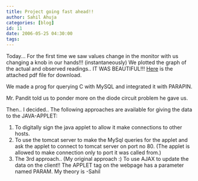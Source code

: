 ```yaml
---
title: Project going fast ahead!!
author: Sahil Ahuja
categories: [blog]
id: 11
date: 2006-05-25 04:30:00
tags:
---
```


Today...
For the first time we saw values change in the monitor with us changing a knob in our hands!!! (instantaneously)
We plotted the graph of the actual and observed readings.. IT WAS BEAUTIFUL!!! [Here](http://www.fileden.com/files/2006/5/26/36768/PC%20Based%20Oscilloscope/readings.pdf) is the attached pdf file for download.

We made a prog for querying C with MySQL and integrated it with PARAPIN.

Mr. Pandit told us to ponder more on the diode circuit problem he gave us.

Then..
I decided..
The following approaches are available for giving the data to the JAVA-APPLET:

1.  To digitally sign the java applet to allow it make connections to other hosts.
2.  To use the tomcat server to make the MySql queries for the applet and ask the applet to connect to tomcat server on port no 80\. (The applet is allowed to make connection only to port it was called from.)
3.  The 3rd approach.. (My original approach :)
To use AJAX to update the data on the client!!
The APPLET tag on the webpage has a parameter named PARAM.
My theory is -Sahil
